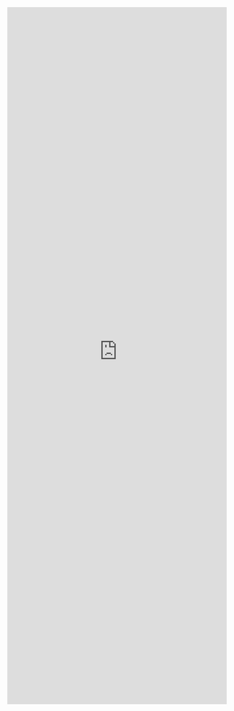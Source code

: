 <iframe 
    title='OverflowSet Examples'
    src='https://fabricweb.z5.web.core.windows.net/pr-deploy-site/refs/pull/9333/merge/fabric-website-resources/dist/index.html#/examples/overflowset?docsExample=true'
    frameborder='no'
    height='1600'
    style='width: 100%;'
>